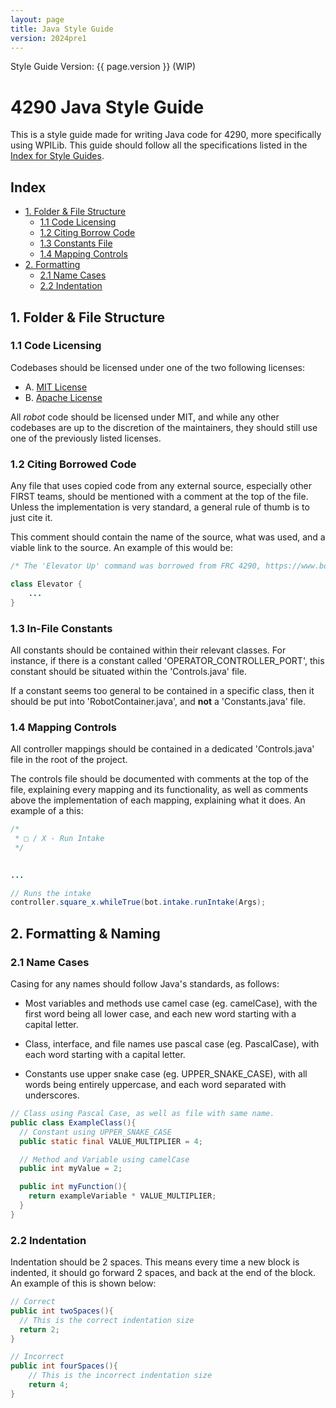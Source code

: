 ```yaml
---
layout: page
title: Java Style Guide
version: 2024pre1
---
```


Style Guide Version: {{ page.version }} (WIP)

# 4290 Java Style Guide
This is a style guide made for writing Java code for 4290, more specifically using WPILib. This guide should follow all the specifications listed in the [Index for Style Guides](./).

## Index
  - [1. Folder \& File Structure](#1-folder--file-structure)
    - [1.1 Code Licensing](#11-code-licensing)
    - [1.2 Citing Borrow Code](#12-citing-borrowed-code)
    - [1.3 Constants File](#13-in-file-constants)
    - [1.4 Mapping Controls](#14-mapping-controls)
  - [2. Formatting](#2-formatting--naming)
    - [2.1 Name Cases](#21-name-cases)
    - [2.2 Indentation](#22-indentation)

## 1. Folder & File Structure
### 1.1 Code Licensing
Codebases should be licensed under one of the two following licenses:
- A. [MIT License](https://choosealicense.com/licenses/mit/)
- B. [Apache License](https://choosealicense.com/licenses/apache-2.0/)

All *robot* code should be licensed under MIT, and while any other codebases are up to the discretion of the maintainers, they should still use one of the previously listed licenses.


### 1.2 Citing Borrowed Code
Any file that uses copied code from any external source, especially other FIRST teams, should be mentioned with a comment at the top of the file. Unless the implementation is very standard, a general rule of thumb is to just cite it. 

This comment should contain the name of the source, what was used, and a viable link to the source. An example of this would be:
```java
/* The 'Elevator Up' command was borrowed from FRC 4290, https://www.bow4290.org/ */

class Elevator {
    ...
}
```


### 1.3 In-File Constants
All constants should be contained within their relevant classes. For instance, if there is a constant called 'OPERATOR_CONTROLLER_PORT', this constant should be situated within the 'Controls.java' file.

If a constant seems too general to be contained in a specific class, then it should be put into 'RobotContainer.java', and **not** a 'Constants.java' file.


### 1.4 Mapping Controls
All controller mappings should be contained in a dedicated 'Controls.java' file in the root of the project.

The controls file should be documented with comments at the top of the file, explaining every mapping and its functionality, as well as comments above the implementation of each mapping, explaining what it does. An example of a this:

```java
/* 
 * □ / X - Run Intake 
 */
  

...

// Runs the intake
controller.square_x.whileTrue(bot.intake.runIntake(Args);

```


## 2. Formatting & Naming
### 2.1 Name Cases
Casing for any names should follow Java's standards, as follows:
- Most variables and methods use camel case (eg. camelCase), with the first word being all lower case, and each new word starting with a capital letter.
  
- Class, interface, and file names use pascal case (eg. PascalCase), with each word starting with a capital letter.

- Constants use upper snake case (eg. UPPER_SNAKE_CASE), with all words being entirely uppercase, and each word separated with underscores.

```java
// Class using Pascal Case, as well as file with same name.
public class ExampleClass(){
  // Constant using UPPER_SNAKE_CASE
  public static final VALUE_MULTIPLIER = 4;

  // Method and Variable using camelCase
  public int myValue = 2;

  public int myFunction(){
    return exampleVariable * VALUE_MULTIPLIER;
  }
}
```


### 2.2 Indentation
Indentation should be 2 spaces. This means every time a new block is indented, it should go forward 2 spaces, and back at the end of the block. An example of this is shown below:
```java
// Correct
public int twoSpaces(){
  // This is the correct indentation size
  return 2;
}

// Incorrect
public int fourSpaces(){
    // This is the incorrect indentation size
    return 4;
}

```

